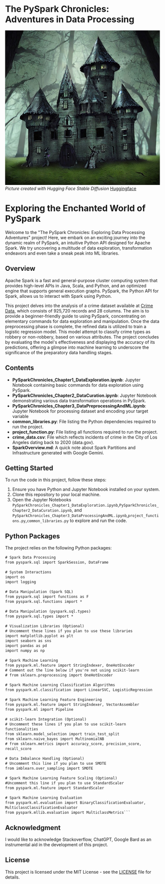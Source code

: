 # The PySpark Chronicles: Adventures in Data Processing

![Data Exploration](castle.jpeg)
<br>
*Picture created with Hugging Face Stable Diffusion*
[Huggingface](https://huggingface.co/spaces/stabilityai/stable-diffusion)
<br>
# Exploring the Enchanted World of PySpark

Welcome to the "The PySpark Chronicles: Exploring Data Processing Adventures" project! Here, we embark on an exciting journey into the dynamic realm of PySpark, an intuitive Python API designed for Apache Spark. We try uncovering a multitude of data exploration, transformation endeavors and even take a sneak peak into ML libraries. 
## Overview

Apache Spark is a fast and general-purpose cluster computing system that provides high-level APIs in Java, Scala, and Python, and an optimized engine that supports general execution graphs. PySpark, the Python API for Spark, allows us to interact with Spark using Python.

This project delves into the analysis of a crime dataset available at [Crime Data](https://catalog.data.gov/dataset/crime-data-from-2020-to-present/resource/5eb6507e-fa82-4595-a604-023f8a326099), which consists of 925,720 records and 28 columns. The aim is to provide a beginner-friendly guide to using PySpark, concentrating on elementary commands for data exploration and manipulation. Once the data preprocessing phase is complete, the refined data is utilized to train a logistic regression model. This model attempt to classify crime types as robbery or non-robbery, based on various attributes. The project concludes by evaluating the model's effectiveness and displaying the accuracy of its predictions, offering a glimpse into machine learning to underscore the significance of the preparatory data handling stages.




## Contents

- **PySparkChronicles_Chapter1_DataExploration.ipynb**: Jupyter Notebook containing basic commands for data exploration using PySpark.
- **PySparkChronicles_Chapter2_DataCuration.ipynb**: Jupyter Notebook demonstrating various data transformation operations in PySpark.
- **PySparkChronicles_Chapter3_DataPreprocessingAndML.ipynb**: Jupyter Notebook for processing dataset and encoding your target variable
- **common_libraries.py**: File listing the Python dependencies required to run the project.
- **project_function.py**: File listing all functions required to run the project.
- **crime_data.csv**: File which reflects incidents of crime in the City of Los Angeles dating back to 2020 (data.gov).
- **SparkOverview.md**: A quick note about Spark Partitions and Infrastructure generated with Google Gemini.

## Getting Started

To run the code in this project, follow these steps:

1. Ensure you have Python and Jupyter Notebook installed on your system.
2. Clone this repository to your local machine.
3. Open the Jupyter Notebooks `PySparkChronicles_Chapter1_DataExploration.ipynb`,`PySparkChronicles_Chapter2_DataCuration.ipynb`, and `PySparkChronicles_Chapter3_DataProcessingAndML.ipynb`,`project_functions.py`,`common_libraries.py` to explore and run the code.

## Python Packages

The project relies on the following Python packages:
```
# Spark Data Processing
from pyspark.sql import SparkSession, DataFrame

# System Interactions
import os
import logging

# Data Manipulation (Spark SQL)
from pyspark.sql import functions as F
from pyspark.sql.functions import *

# Data Manipulation (pyspark.sql.types)
from pyspark.sql.types import *

# Visualization Libraries (Optional)
# Uncomment these lines if you plan to use these libraries
import matplotlib.pyplot as plt
import seaborn as sns
import pandas as pd
import numpy as np

# Spark Machine Learning
from pyspark.ml.feature import StringIndexer, OneHotEncoder
# Comment out the line below if you're not using scikit-learn
# from sklearn.preprocessing import OneHotEncoder

# Spark Machine Learning Classification Algorithms
from pyspark.ml.classification import LinearSVC, LogisticRegression

# Spark Machine Learning Feature Engineering
from pyspark.ml.feature import StringIndexer, VectorAssembler
from pyspark.ml import Pipeline

# scikit-learn Integration (Optional)
# Uncomment these lines if you plan to use scikit-learn functionalities
from sklearn.model_selection import train_test_split
from sklearn.naive_bayes import MultinomialNB
# from sklearn.metrics import accuracy_score, precision_score, recall_score

# Data Imbalance Handling (Optional)
# Uncomment this line if you plan to use SMOTE
from imblearn.over_sampling import SMOTE

# Spark Machine Learning Feature Scaling (Optional)
#Uncomment this line if you plan to use StandardScaler
from pyspark.ml.feature import StandardScaler

# Spark Machine Learning Evaluation
from pyspark.ml.evaluation import BinaryClassificationEvaluator, MulticlassClassificationEvaluator
from pyspark.mllib.evaluation import MulticlassMetrics```
```
## Acknowledgment
I would like to acknowledge Stackoverflow, ChatGPT, Google Bard as an instrumental aid in the development of this project.


## License

This project is licensed under the MIT License - see the [LICENSE](LICENSE) file for details.
